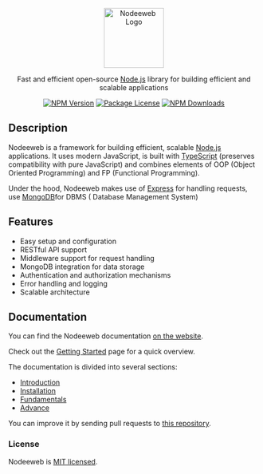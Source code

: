 <p align="center">
  <a href="https://nodeeweb.com/" target="_blank"><img src="https://nodeeweb.com/customer/file-1697289012501.webp" width="120" alt="Nodeeweb Logo" /></a>
</p>

  <p align="center">Fast and efficient open-source <a href="https://nodejs.org" 
  ref="nofollow" target="_blank">Node.js</a> library for building efficient and scalable applications</p>
 <p align="center">
<a href="https://www.npmjs.com/~nodeeweb" target="_blank" rel="nofollow"><img src="https://img.shields.io/npm/v/@nodeeweb/shop" alt="NPM Version" /></a>
<a href="https://www.npmjs.com/~nodeeweb" target="_blank" rel="nofollow"><img src="https://img.shields.io/npm/l/@nodeeweb/shop" alt="Package License" /></a>
<a href="https://www.npmjs.com/~nodeeweb" target="_blank" rel="nofollow"><img src="https://img.shields.io/npm/dm/@nodeeweb/shop" alt="NPM Downloads" /></a>   
 </p>   

## Description

Nodeeweb is a framework for building efficient, scalable <a href="https://nodejs.org" target="_blank" rel="nofollow">Node.js</a> applications. It uses modern JavaScript, is built with <a href="https://www.typescriptlang.org" target="_blank" rel="nofollow">TypeScript</a> (preserves compatibility with pure JavaScript) and combines elements of OOP (Object Oriented Programming) and FP (Functional Programming).

<p>Under the hood, Nodeeweb makes use of <a href="https://expressjs.com/" target="_blank" rel="nofollow">Express</a> for handling requests, use <a href="https://www.mongodb.com/" target="_blank" rel="nofollow">MongoDB</a>for DBMS ( Database Management System)</p>


## Features

- Easy setup and configuration
- RESTful API support
- Middleware support for request handling
- MongoDB integration for data storage
- Authentication and authorization mechanisms
- Error handling and logging
- Scalable architecture

## Documentation

You can find the Nodeeweb documentation [on the website](https://docs.nodeeweb.com/).  

Check out the [Getting Started](https://docs.nodeeweb.com/docs/Get%20Started/Installation) page for a quick overview.

The documentation is divided into several sections:

* [Introduction](https://docs.nodeeweb.com/docs/)
* [Installation](https://docs.nodeeweb.com/docs/Get%20Started/Installation)
* [Fundamentals](https://docs.nodeeweb.com/docs/category/fundamentals)
* [Advance](https://docs.nodeeweb.com/docs/category/advance)

You can improve it by sending pull requests to [this repository](https://github.com/idehweb/nodeeweb).

### License

Nodeeweb is [MIT licensed](./LICENSE).
